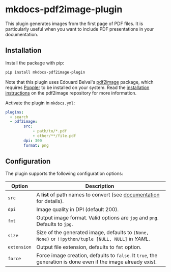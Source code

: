 # mkdocs-pdf2image-plugin

This plugin generates images from the first page of PDF files. It is particularly useful when you want
to include PDF presentations in your documentation.

## Installation

Install the package with pip:

```bash
pip install mkdocs-pdf2image-plugin
```

Note that this plugin uses Edouard Belval's [pdf2image](https://github.com/Belval/pdf2image) package, which requires
[Poppler](https://poppler.freedesktop.org/) to be installed on your system. Read the [installation instructions](https://github.com/Belval/pdf2image/blob/master/README.md) on the pdf2image repository for more information.

Activate the plugin in `mkdocs.yml`:

```yaml
plugins:
  - search
  - pdf2image:
        src:
            - path/to/*.pdf
            - other/**/file.pdf
        dpi: 300
        format: png
```

## Configuration

The plugin supports the following configuration options:

| Option      | Description                                                                                                         |
|-------------|---------------------------------------------------------------------------------------------------------------------|
| `src`       | A **list** of path names to convert (see [documentation](https://docs.python.org/3/library/glob.html) for details). |
| `dpi`       | Image quality in DPI (default 200).                                                                                 |
| `fmt`       | Output image format. Valid options are `jpg` and `png`. Defaults to `jpg`.                                          |
| `size`      | Size of the generated image, defaults to `(None, None)` or `!!python/tuple [NULL, NULL]` in _YAML_.                 |
| `extension` | Output file extension, defaults to `fmt` option.                                                                    |
| `force`     | Force image creation, defaults to `false`. It `true`, the generation is done even if the image already exist.       |
